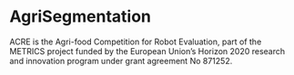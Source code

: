 # AgriSegmentation
ACRE is the Agri-food Competition for Robot Evaluation, part of the METRICS project funded by the European Union’s Horizon 2020 research and innovation program under grant agreement No 871252.
